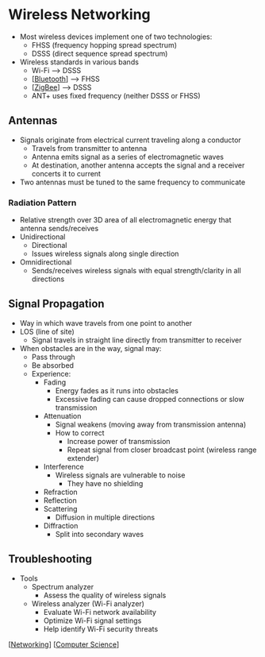 # Wireless Networking

- Most wireless devices implement one of two technologies:
  - FHSS (frequency hopping spread spectrum)
  - DSSS (direct sequence spread spectrum)
- Wireless standards in various bands
  - Wi-Fi --> DSSS
  - [[Bluetooth]] --> FHSS
  - [[ZigBee]] --> DSSS
  - ANT+ uses fixed frequency (neither DSSS or FHSS)

## Antennas

- Signals originate from electrical current traveling along a conductor
  - Travels from transmitter to antenna
  - Antenna emits signal as a series of electromagnetic waves
  - At destination, another antenna accepts the signal and a receiver concerts it to current
- Two antennas must be tuned to the same frequency to communicate

### Radiation Pattern

- Relative strength over 3D area of all electromagnetic energy that antenna sends/receives
- Unidirectional
  - Directional
  - Issues wireless signals along single direction
- Omnidirectional
  - Sends/receives wireless signals with equal strength/clarity in all directions

## Signal Propagation

- Way in which wave travels from one point to another
- LOS (line of site)
  - Signal travels in straight line directly from transmitter to receiver
- When obstacles are in the way, signal may:
  - Pass through
  - Be absorbed
  - Experience:
    - Fading
      - Energy fades as it runs into obstacles
      - Excessive fading can cause dropped connections or slow transmission
    - Attenuation
      - Signal weakens (moving away from transmission antenna)
      - How to correct
        - Increase power of transmission
        - Repeat signal from closer broadcast point (wireless range extender)
    - Interference
      - Wireless signals are vulnerable to noise
        - They have no shielding
    - Refraction
    - Reflection
    - Scattering
      - Diffusion in multiple directions
    - Diffraction
      - Split into secondary waves

## Troubleshooting

- Tools
  - Spectrum analyzer
    - Assess the quality of wireless signals
  - Wireless analyzer (Wi-Fi analyzer)
    - Evaluate Wi-Fi network availability
    - Optimize Wi-Fi signal settings
    - Help identify Wi-Fi security threats

[[Networking]] [[Computer Science]]

[//begin]: # "Autogenerated link references for markdown compatibility"
[Bluetooth]: bluetooth "Bluetooth"
[ZigBee]: zigbee "ZigBee"
[Networking]: networking "Networking"
[Computer Science]: computer-science "Computer Science"
[//end]: # "Autogenerated link references"